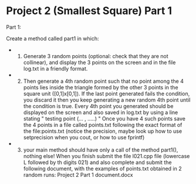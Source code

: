 # Project 2 (Smallest Square) Part 1

Part 1:

Create a method called part1 in which:
- 1) Generate 3 random points (optional: check that they are not collinear), and display the 3 points on the screen and in the file log.txt in a friendly format.
- 2) Then generate a 4th random point such that no point among the 4 points lies inside the triangle formed by the other 3 points in the square unit ([0,1]x[0,1]). If the last point
generated fails the condition, you discard it then you keep generating a new random 4th point until the condition is true. Every 4th point you generated should be displayed on the screen and also saved in log.txt by using a line stating " testing point (... , .....) " Once you have 4 such points save the 4 points in a file called points.txt following the exact format of the file:points.txt (notice the precision, maybe look up how to use setprecision when you cout, or how to use fprintf)
- 3) your main method should have only a call of the method part1(), nothing else!
When you finish submit the file l021.cpp file (lowercase L followed by th digits 021) and also complete and submit the following document, with the examples of points.txt obtained in 2 random runs: Project 2 Part 1 document.docx
